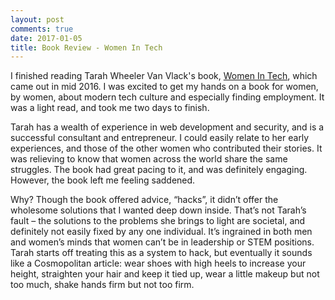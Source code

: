 ```yaml
---
layout: post
comments: true
date: 2017-01-05
title: Book Review - Women In Tech
---
```


I finished reading Tarah Wheeler Van Vlack's book, [Women In Tech](https://www.amazon.com/Women-Tech-Practical-Inspiring-Stories/dp/1632170663), which came out in mid 2016. I was excited to get my hands on a book for women, by women, about modern tech culture and especially finding employment. It was a light read, and took me two days to finish.

Tarah has a wealth of experience in web development and security, and is a successful consultant and entrepreneur. I could easily relate to her early experiences, and those of the other women who contributed their stories. It was relieving to know that women across the world share the same struggles. The book had great pacing to it, and was definitely engaging. However, the book left me feeling saddened.

Why? Though the book offered advice, “hacks”, it didn’t offer the wholesome solutions that I wanted deep down inside. That’s not Tarah’s fault – the solutions to the problems she brings to light are societal, and definitely not easily fixed by any one individual. It’s ingrained in both men and women’s minds that women can’t be in leadership or STEM positions. Tarah starts off treating this as a system to hack, but eventually it sounds like a Cosmopolitan article: wear shoes with high heels to increase your height, straighten your hair and keep it tied up, wear a little makeup but not too much, shake hands firm but not too firm.
